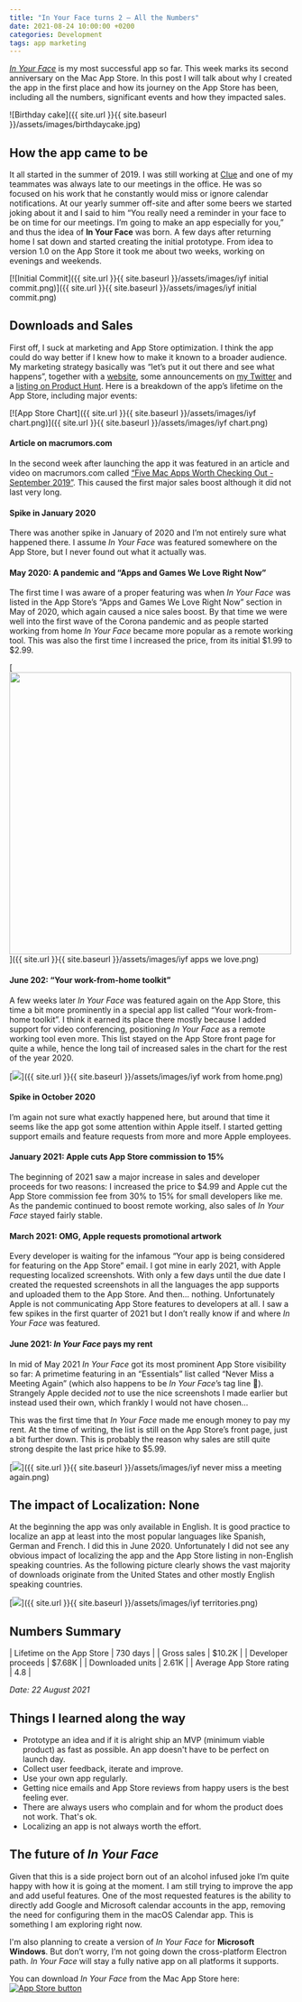```yaml
---
title: "In Your Face turns 2 – All the Numbers"
date: 2021-08-24 10:00:00 +0200
categories: Development
tags: app marketing
---
```


[*In Your Face*](https://inyourface.app) is my most successful app so far. This week marks its second anniversary on the Mac App Store. In this post I will talk about why I created the app in the first place and how its journey on the App Store has been, including all the numbers, significant events and how they impacted sales.

![Birthday cake]({{ site.url }}{{ site.baseurl }}/assets/images/birthdaycake.jpg)

<!--more-->

## How the app came to be
It all started in the summer of 2019. I was still working at [Clue](https://helloclue.com) and one of my teammates was always late to our meetings in the office. He was so focused on his work that he constantly would miss or ignore calendar notifications. At our yearly summer off-site and after some beers we started joking about it and I said to him “You really need a reminder in your face to be on time for our meetings. I’m going to make an app especially for you,” and thus the idea of **In Your Face** was born.
A few days after returning home I sat down and started creating the initial prototype. From idea to version 1.0 on the App Store it took me about two weeks, working on evenings and weekends.

[![Initial Commit]({{ site.url }}{{ site.baseurl }}/assets/images/iyf initial commit.png)]({{ site.url }}{{ site.baseurl }}/assets/images/iyf initial commit.png)

## Downloads and Sales
First off, I suck at marketing and App Store optimization. I think the app could do way better if I knew how to make it known to a broader audience. My marketing strategy basically was “let’s put it out there and see what happens”, together with a [website](https://inyourface.app), some announcements on [my Twitter](https://twitter.com/martinhoeller) and a [listing on Product Hunt](https://www.producthunt.com/posts/in-your-face).
Here is a breakdown of the app’s lifetime on the App Store, including major events:

[![App Store Chart]({{ site.url }}{{ site.baseurl }}/assets/images/iyf chart.png)]({{ site.url }}{{ site.baseurl }}/assets/images/iyf chart.png)

#### Article on macrumors.com
In the second week after launching the app it was featured in an article and video on macrumors.com called [“Five Mac Apps Worth Checking Out - September 2019”](https://www.macrumors.com/2019/09/04/five-mac-apps-sept-2019/). This caused the first major sales boost although it did not last very long.

#### Spike in January 2020
There was another spike in January of 2020 and I’m not entirely sure what happened there. I assume *In Your Face* was featured somewhere on the App Store, but I never found out what it actually was.

#### May 2020: A pandemic and “Apps and Games We Love Right Now”
The first time I was aware of a proper featuring was when *In Your Face* was listed in the App Store’s “Apps and Games We Love Right Now” section in May of 2020, which again caused a nice sales boost. By that time we were well into the first wave of the Corona pandemic and as people started working from home *In Your Face* became more popular as a remote working tool. This was also the first time I increased the price, from its initial $1.99 to $2.99.

[<img src="{{ site.url }}{{ site.baseurl }}/assets/images/iyf apps we love.png" width=500px>]({{ site.url }}{{ site.baseurl }}/assets/images/iyf apps we love.png)

#### June 202: “Your work-from-home toolkit”
A few weeks later *In Your Face* was featured again on the App Store, this time a bit more prominently in a special app list called “Your work-from-home toolkit”. I think it earned its place there mostly because I added support for video conferencing, positioning *In Your Face* as a remote working tool even more. This list stayed on the App Store front page for quite a while, hence the long tail of increased sales in the chart for the rest of the year 2020.

[<img src="{{ site.url }}{{ site.baseurl }}/assets/images/iyf work from home.png">]({{ site.url }}{{ site.baseurl }}/assets/images/iyf work from home.png)

#### Spike in October 2020
I’m again not sure what exactly happened here, but around that time it seems like the app got some attention within Apple itself. I started getting support emails and feature requests from more and more Apple employees. 

#### January 2021: Apple cuts App Store commission to 15%
The beginning of 2021 saw a major increase in sales and developer proceeds for two reasons: I increased the price to $4.99 and Apple cut the App Store commission fee from 30% to 15% for small developers like me. As the pandemic continued to boost remote working, also sales of *In Your Face* stayed fairly stable.

#### March 2021: OMG, Apple requests promotional artwork
Every developer is waiting for the infamous “Your app is being considered for featuring on the App Store” email. I got mine in early 2021, with Apple requesting localized screenshots. With only a few days until the due date I created the requested screenshots in all the languages the app supports and uploaded them to the App Store. And then… nothing. Unfortunately Apple is not communicating App Store features to developers at all.  I saw a few spikes in the first quarter of 2021 but I don’t really know if and where *In Your Face* was featured.

#### June 2021: *In Your Face* pays my rent
In mid of May 2021 *In Your Face* got its most prominent App Store visibility so far: A primetime featuring in an “Essentials” list called “Never Miss a Meeting Again” (which also happens to be *In Your Face*’s tag line 🤔). Strangely Apple decided *not* to use the nice screenshots I made earlier but instead used their own, which frankly I would not have chosen…

This was the first time that *In Your Face* made me enough money to pay my rent. At the time of writing, the list is still on the App Store’s front page, just a bit further down. This is probably the reason why sales are still quite strong despite the last price hike to $5.99.

[<img src="{{ site.url }}{{ site.baseurl }}/assets/images/iyf never miss a meeting again.png">]({{ site.url }}{{ site.baseurl }}/assets/images/iyf never miss a meeting again.png)

## The impact of Localization: None
At the beginning the app was only available in English. It is good practice to localize an app at least into the most popular languages like Spanish, German and French. I did this in June 2020. Unfortunately I did not see any obvious impact of localizing the app and the App Store listing in non-English speaking countries. As the following picture clearly shows the vast majority of downloads originate from the United States and other mostly English speaking countries.

[<img src="{{ site.url }}{{ site.baseurl }}/assets/images/iyf territories.png">]({{ site.url }}{{ site.baseurl }}/assets/images/iyf territories.png)

## Numbers Summary

| Lifetime on the App Store | 730 days |
| Gross sales               | $10.2K   |
| Developer proceeds        | $7.68K   |
| Downloaded units          | 2.61K    |
| Average App Store rating  | 4.8      |

*Date: 22 August 2021*

## Things I learned along the way

* Prototype an idea and if it is alright ship an MVP (minimum viable product) as fast as possible. An app doesn't have to be perfect on launch day.
* Collect user feedback, iterate and improve.
* Use your own app regularly.
* Getting nice emails and App Store reviews from happy users is the best feeling ever.
* There are always users who complain and for whom the product does not work. That's ok.
* Localizing an app is not always worth the effort.

## The future of *In Your Face*
Given that this is a side project born out of an alcohol infused joke I’m quite happy with how it is going at the moment. I am still trying to improve the app and add useful features. One of the most requested features is the ability to directly add Google and Microsoft calendar accounts in the app, removing the need for configuring them in the macOS Calendar app. This is something I am exploring right now.

I'm also planning to create a version of *In Your Face* for **Microsoft Windows**. But don’t worry, I’m not going down the cross-platform Electron path. *In Your Face* will stay a fully native app on all platforms it supports.

You can download *In Your Face* from the Mac App Store here:
[<img src="{{ site.url }}{{ site.baseurl }}/assets/images/appstore-button.svg" alt="App Store button">](https://apps.apple.com/de/app/in-your-face/id1476964367?l=en&mt=12)